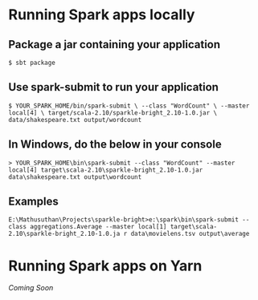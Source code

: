 # Running Spark apps locally

## Package a jar containing your application
`$ sbt package`


## Use spark-submit to run your application
`$ YOUR_SPARK_HOME/bin/spark-submit \
  --class "WordCount" \
  --master local[4] \
  target/scala-2.10/sparkle-bright_2.10-1.0.jar \
  data/shakespeare.txt output/wordcount`

## In Windows, do the below in your console
`> YOUR_SPARK_HOME\bin\spark-submit --class "WordCount" --master local[4] target\scala-2.10\sparkle-bright_2.10-1.0.jar
        data\shakespeare.txt output\wordcount`
        
## Examples
`E:\Mathusuthan\Projects\sparkle-bright>e:\spark\bin\spark-submit --class aggregations.Average --master local[1] target\scala-2.10\sparkle-bright_2.10-1.0.ja
 r data\movielens.tsv output\average`
  
# Running Spark apps on Yarn
_Coming Soon_
